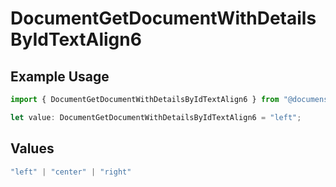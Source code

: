 # DocumentGetDocumentWithDetailsByIdTextAlign6

## Example Usage

```typescript
import { DocumentGetDocumentWithDetailsByIdTextAlign6 } from "@documenso/sdk-typescript/models/operations";

let value: DocumentGetDocumentWithDetailsByIdTextAlign6 = "left";
```

## Values

```typescript
"left" | "center" | "right"
```